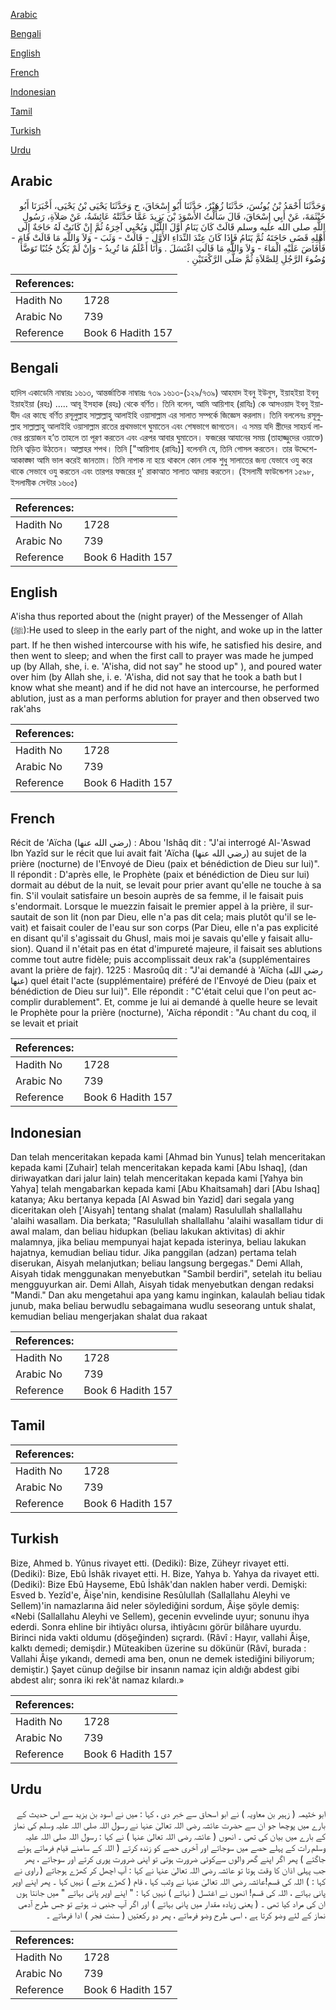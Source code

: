[Arabic](#arabic)

[Bengali](#bengali)

[English](#english)

[French](#french)

[Indonesian](#indonesian)

[Tamil](#tamil)

[Turkish](#turkish)

[Urdu](#urdu)

## Arabic


<div dir="rtl" lang="ar" style={{fontSize:'larger',backgroundColor:'#f8f9fa',padding:20}}>
وَحَدَّثَنَا أَحْمَدُ بْنُ يُونُسَ، حَدَّثَنَا زُهَيْرٌ، حَدَّثَنَا أَبُو إِسْحَاقَ، ح وَحَدَّثَنَا يَحْيَى بْنُ يَحْيَى، أَخْبَرَنَا أَبُو خَيْثَمَةَ، عَنْ أَبِي إِسْحَاقَ، قَالَ سَأَلْتُ الأَسْوَدَ بْنَ يَزِيدَ عَمَّا حَدَّثَتْهُ عَائِشَةُ، عَنْ صَلاَةِ، رَسُولِ اللَّهِ صلى الله عليه وسلم قَالَتْ كَانَ يَنَامُ أَوَّلَ اللَّيْلِ وَيُحْيِي آخِرَهُ ثُمَّ إِنْ كَانَتْ لَهُ حَاجَةٌ إِلَى أَهْلِهِ قَضَى حَاجَتَهُ ثُمَّ يَنَامُ فَإِذَا كَانَ عِنْدَ النِّدَاءِ الأَوَّلِ - قَالَتْ - وَثَبَ - وَلاَ وَاللَّهِ مَا قَالَتْ قَامَ - فَأَفَاضَ عَلَيْهِ الْمَاءَ - وَلاَ وَاللَّهِ مَا قَالَتِ اغْتَسَلَ ‏.‏ وَأَنَا أَعْلَمُ مَا تُرِيدُ - وَإِنْ لَمْ يَكُنْ جُنُبًا تَوَضَّأَ وُضُوءَ الرَّجُلِ لِلصَّلاَةِ ثُمَّ صَلَّى الرَّكْعَتَيْنِ ‏.‏
</div>
<div style={{backgroundColor:'#f8f9fa',padding:20, marginBottom: 10}}><table> <thead> <tr> <th>References:</th> <th></th> </tr> </thead> <tbody><tr><td>Hadith No</td><td>1728</td></tr><tr><td>Arabic No</td><td>739</td></tr><tr><td>Reference</td><td>Book 6 Hadith 157</td></tr></tbody></table></div>

## Bengali


<div dir="ltr" lang="bn" style={{fontSize:'larger',backgroundColor:'#f8f9fa',padding:20}}>
হাদিস একাডেমি নাম্বারঃ ১৬১৩, আন্তর্জাতিক নাম্বারঃ ৭৩৯ ১৬১৩-(১২৯/৭৩৯) আহমাদ ইবনু ইউনুস, ইয়াহইয়া ইবনু ইয়াহইয়া (রহঃ) ..... আবূ ইসহাক (রহঃ) থেকে বর্ণিত। তিনি বলেন, আমি আয়িশাহ (রাযিঃ) কে আসওয়াদ ইবনু ইয়াযীদ এর কাছে বর্ণিত রসূলুল্লাহ সাল্লাল্লাহু আলাইহি ওয়াসাল্লাম এর সালাত সম্পর্কে জিজ্ঞেস করলাম। তিনি বললেনঃ রসূলুল্লাহ সাল্লাল্লাহু আলাইহি ওয়াসাল্লাম রাতের প্রথমভাগে ঘুমাতেন এবং শেষভাগে জাগতেন। এ সময় যদি স্ত্রীদের সাহচর্য লাভের প্রয়োজন হ’ত তাহলে তা পূরণ করতেন এবং এরপর আবার ঘুমাতেন। ফজরের আযানের সময় (তাহাজ্জুদের ওয়াক্তে) তিনি ত্বড়িত উঠতেন। আল্লাহর শপথ। তিনি ["আয়িশাহ (রাযিঃ)] বলেননি যে, তিনি গোসল করতেন। তার উদ্দেশে- আকাঙ্ক্ষা আমি ভাল করেই জানতাম। তিনি নাপাক না হয়ে থাকলে কোন লোক শুধু সালাতের জন্য যেভাবে ওযু করে থাকে সেভাবে ওযু করতেন এবং তারপর ফজরের দু' রাকাআত সালাত আদায় করতেন। (ইসলামী ফাউন্ডেশন ১৫৯৮, ইসলামীক সেন্টার ১৬০৫)
</div>
<div style={{backgroundColor:'#f8f9fa',padding:20, marginBottom: 10}}><table> <thead> <tr> <th>References:</th> <th></th> </tr> </thead> <tbody><tr><td>Hadith No</td><td>1728</td></tr><tr><td>Arabic No</td><td>739</td></tr><tr><td>Reference</td><td>Book 6 Hadith 157</td></tr></tbody></table></div>

## English


<div dir="ltr" lang="en" style={{fontSize:'larger',backgroundColor:'#f8f9fa',padding:20}}>
A'isha thus reported about the (night prayer) of the Messenger of Allah (ﷺ):He used to sleep in the early part of the night, and woke up in the latter part. If he then wished intercourse with his wife, he satisfied his desire, and then went to sleep; and when the first call to prayer was made he jumped up (by Allah, she, i. e. 'A'isha, did not say" he stood up" ), and poured water over him (by Allah she, i. e. 'A'isha, did not say that he took a bath but I know what she meant) and if he did not have an intercourse, he performed ablution, just as a man performs ablution for prayer and then observed two rak'ahs
</div>
<div style={{backgroundColor:'#f8f9fa',padding:20, marginBottom: 10}}><table> <thead> <tr> <th>References:</th> <th></th> </tr> </thead> <tbody><tr><td>Hadith No</td><td>1728</td></tr><tr><td>Arabic No</td><td>739</td></tr><tr><td>Reference</td><td>Book 6 Hadith 157</td></tr></tbody></table></div>

## French


<div dir="ltr" lang="fr" style={{fontSize:'larger',backgroundColor:'#f8f9fa',padding:20}}>
Récit de 'Aïcha (رضي الله عنها) : Abou 'Ishâq dit : "J'ai interrogé Al-'Aswad Ibn Yazîd sur le récit que lui avait fait 'Aïcha (رضي الله عنها) au sujet de la prière (nocturne) de l'Envoyé de Dieu (paix et bénédiction de Dieu sur lui)". Il répondit : D'après elle, le Prophète (paix et bénédiction de Dieu sur lui) dormait au début de la nuit, se levait pour prier avant qu'elle ne touche à sa fin. S'il voulait satisfaire un besoin auprès de sa femme, il le faisait puis s'endormait. Lorsque le muezzin faisait le premier appel à la prière, il sursautait de son lit (non par Dieu, elle n'a pas dit cela; mais plutôt qu'il se levait) et faisait couler de l'eau sur son corps (Par Dieu, elle n'a pas explicité en disant qu'il s'agissait du Ghusl, mais moi je savais qu'elle y faisait allusion). Quand il n'était pas en état d'impureté majeure, il faisait ses ablutions comme tout autre fidèle; puis accomplissait deux rak'a (supplémentaires avant la prière de fajr). 1225 : Masroûq dit : "J'ai demandé à 'Aïcha (رضي الله عنها) quel était l'acte (supplémentaire) préféré de l'Envoyé de Dieu (paix et bénédiction de Dieu sur lui)". Elle répondit : "C'était celui que l'on peut accomplir durablement". Et, comme je lui ai demandé à quelle heure se levait le Prophète pour la prière (nocturne), 'Aïcha répondit : "Au chant du coq, il se levait et priait
</div>
<div style={{backgroundColor:'#f8f9fa',padding:20, marginBottom: 10}}><table> <thead> <tr> <th>References:</th> <th></th> </tr> </thead> <tbody><tr><td>Hadith No</td><td>1728</td></tr><tr><td>Arabic No</td><td>739</td></tr><tr><td>Reference</td><td>Book 6 Hadith 157</td></tr></tbody></table></div>

## Indonesian


<div dir="ltr" lang="id" style={{fontSize:'larger',backgroundColor:'#f8f9fa',padding:20}}>
Dan telah menceritakan kepada kami [Ahmad bin Yunus] telah menceritakan kepada kami [Zuhair] telah menceritakan kepada kami [Abu Ishaq], (dan diriwayatkan dari jalur lain) telah menceritakan kepada kami [Yahya bin Yahya] telah mengabarkan kepada kami [Abu Khaitsamah] dari [Abu Ishaq] katanya; Aku bertanya kepada [Al Aswad bin Yazid] dari segala yang diceritakan oleh ['Aisyah] tentang shalat (malam) Rasulullah shallallahu 'alaihi wasallam. Dia berkata; "Rasulullah shallallahu 'alaihi wasallam tidur di awal malam, dan beliau hidupkan (beliau lakukan aktivitas) di akhir malamnya, jika beliau mempunyai hajat kepada isterinya, beliau lakukan hajatnya, kemudian beliau tidur. Jika panggilan (adzan) pertama telah diserukan, Aisyah melanjutkan; beliau langsung bergegas." Demi Allah, Aisyah tidak menggunakan menyebutkan "Sambil berdiri", setelah itu beliau mengguyurkan air. Demi Allah, Aisyah tidak menyebutkan dengan redaksi "Mandi." Dan aku mengetahui apa yang kamu inginkan, kalaulah beliau tidak junub, maka beliau berwudlu sebagaimana wudlu seseorang untuk shalat, kemudian beliau mengerjakan shalat dua rakaat
</div>
<div style={{backgroundColor:'#f8f9fa',padding:20, marginBottom: 10}}><table> <thead> <tr> <th>References:</th> <th></th> </tr> </thead> <tbody><tr><td>Hadith No</td><td>1728</td></tr><tr><td>Arabic No</td><td>739</td></tr><tr><td>Reference</td><td>Book 6 Hadith 157</td></tr></tbody></table></div>

## Tamil


<div dir="ltr" lang="ta" style={{fontSize:'larger',backgroundColor:'#f8f9fa',padding:20}}>

</div>
<div style={{backgroundColor:'#f8f9fa',padding:20, marginBottom: 10}}><table> <thead> <tr> <th>References:</th> <th></th> </tr> </thead> <tbody><tr><td>Hadith No</td><td>1728</td></tr><tr><td>Arabic No</td><td>739</td></tr><tr><td>Reference</td><td>Book 6 Hadith 157</td></tr></tbody></table></div>

## Turkish


<div dir="ltr" lang="tr" style={{fontSize:'larger',backgroundColor:'#f8f9fa',padding:20}}>
Bize, Ahmed b. Yûnus rivayet etti. (Dediki): Bize, Züheyr rivayet etti. (Dediki): Bize, Ebû İshâk rivayet etti. H. Bize, Yahya b. Yahya da rivayet etti. (Dediki): Bize Ebû Hayseme, Ebû İshâk'dan naklen haber verdi. Demişki: Esved b. Yezîd'e, Âişe'nin, kendisine Resûlullah (Sallallahu Aleyhi ve Sellem)'in namazlarına âid neler söylediğini sordum, Âişe şöyle demiş: «Nebi (Sallallahu Aleyhi ve Sellem), gecenin evvelinde uyur; sonunu ihya ederdi. Sonra ehline bir ihtiyâcı olursa, ihtiyâcını görür bilâhare uyurdu. Birinci nida vakti oldumu (döşeğinden) sıçrardı. (Râvî : Hayır, vallahi Âişe, kalktı demedi; demişdir.) Müteakiben üzerine su dökünür (Râvî, burada : Vallahi Âişe yıkandı, demedi ama ben, onun ne demek istediğini biliyorum; demiştir.) Şayet cünup değilse bir insanın namaz için aldığı abdest gibi abdest alır; sonra iki rek'ât namaz kılardı.»
</div>
<div style={{backgroundColor:'#f8f9fa',padding:20, marginBottom: 10}}><table> <thead> <tr> <th>References:</th> <th></th> </tr> </thead> <tbody><tr><td>Hadith No</td><td>1728</td></tr><tr><td>Arabic No</td><td>739</td></tr><tr><td>Reference</td><td>Book 6 Hadith 157</td></tr></tbody></table></div>

## Urdu


<div dir="rtl" lang="ur" style={{fontSize:'larger',backgroundColor:'#f8f9fa',padding:20}}>
ابو خثیمہ ( زہیر بن معاویہ ) نے ابو اسحاق سے خبر دی ، کہا : میں نے اسود بن یزید سے اس حدیث کے بارے میں پوچھا جو ان سے حضرت عائشہ رضی اللہ تعالیٰ عنہا نے رسول اللہ صلی اللہ علیہ وسلم کی نماز کے بارے میں بیان کی تھی ۔ انھوں ( عائشہ رضی اللہ تعالیٰ عنہا ) نے کہا : رسول اللہ صلی اللہ علیہ وسلم رات کے پہلے حصے میں سوجاتے اور آخری حصے کو زندہ کرتے ( اللہ کے سامنے قیام فرماتے ہوئے جاگتے ) پھر اگر اپنے گھر والوں سےکوئی ضرورت ہوتی تو اپنی ضرورت پوری کرتے اور سوجاتے ، پھر جب پہلی اذان کا وقت ہوتا تو عائشہ رضی اللہ تعالیٰ عنہا نے کہا : آپ اچھل کر کھڑے ہوجاتے ( راوی نے کہا : ) اللہ کی قسم!عائشہ رضی اللہ تعالیٰ عنہا نے وثب کہا ، قام ( کھڑے ہوتے ) نہیں کہا ۔ پھر اپنے اوپر پانی بہاتے ، اللہ کی قسم! انھوں نے اغتسل ( نہاتے ) نہیں کہا : " اپنے اوپر پانی بہاتے " میں جانتا ہوں ان کی مراد کیا تھی ۔ ( یعنی زیادہ مقدار میں پانی بہاتے ) اور اگر آپ جنبی نہ ہوتے تو جس طرح آدمی نماز کے لئے وضو کرتا ہے ، اسی طرح وضو فرماتے ، پھر دو رکعتیں ( سنت فجر ) ادا فرماتے ۔
</div>
<div style={{backgroundColor:'#f8f9fa',padding:20, marginBottom: 10}}><table> <thead> <tr> <th>References:</th> <th></th> </tr> </thead> <tbody><tr><td>Hadith No</td><td>1728</td></tr><tr><td>Arabic No</td><td>739</td></tr><tr><td>Reference</td><td>Book 6 Hadith 157</td></tr></tbody></table></div>